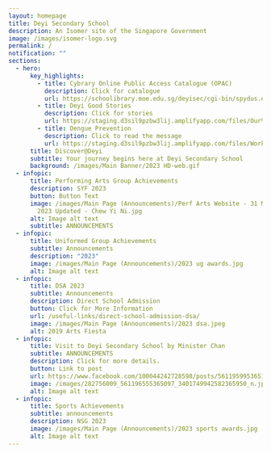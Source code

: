 ```yaml
---
layout: homepage
title: Deyi Secondary School
description: An Isomer site of the Singapore Government
image: /images/isomer-logo.svg
permalink: /
notification: ""
sections:
  - hero:
      key_highlights:
        - title: Cybrary Online Public Access Catalogue (OPAC)
          description: Click for catalogue
          url: https://schoolibrary.moe.edu.sg/deyisec/cgi-bin/spydus.exe/MSGTRN/WPAC/HOME
        - title: Deyi Good Stories
          description: Click for stories
          url: https://staging.d3sil9pzbw3lij.amplifyapp.com/files/Our%20Deyi%20Stories.pdf
        - title: Dengue Prevention
          description: Click to read the message
          url: https://staging.d3sil9pzbw3lij.amplifyapp.com/files/Working%20Together%20to%20Prevent%20Dengue.pdf
      title: Discover@Deyi
      subtitle: Your journey begins here at Deyi Secondary School
      background: /images/Main Banner/2023 HD-web.gif
  - infopic:
      title: Performing Arts Group Achievements
      description: SYF 2023
      button: Button Text
      image: /images/Main Page (Announcements)/Perf Arts Website - 31 May Announcement
        2023 Updated - Chew Yi Ni.jpg
      alt: Image alt text
      subtitle: ANNOUNCEMENTS
  - infopic:
      title: Uniformed Group Achievements
      subtitle: Announcements
      description: "2023"
      image: /images/Main Page (Announcements)/2023 ug awards.jpg
      alt: Image alt text
  - infopic:
      title: DSA 2023
      subtitle: Announcements
      description: Direct School Admission
      button: Click for More Information
      url: /useful-links/direct-school-admission-dsa/
      image: /images/Main Page (Announcements)/2023 dsa.jpeg
      alt: 2019 Arts Fiesta
  - infopic:
      title: Visit to Deyi Secondary School by Minister Chan
      subtitle: ANNOUNCEMENTS
      description: Click for more details.
      button: Link to post
      url: https://www.facebook.com/100044242728598/posts/561195995365153/?d=n
      image: /images/282756009_561196555365097_3401749942582365950_n.jpg
      alt: Image alt text
  - infopic:
      title: Sports Achievements
      subtitle: announcements
      description: NSG 2023
      image: /images/Main Page (Announcements)/2023 sports awards.jpg
      alt: Image alt text
---
```

